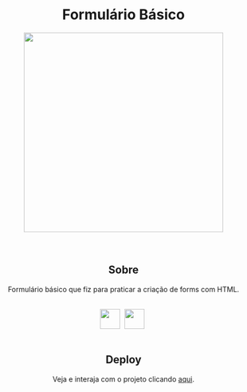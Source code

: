 <h1 align="center">Formulário Básico</h1>
<div align="center">
<img height="400cm" src="https://github.com/hijuliacs/formbasico/assets/119365652/b00b57e7-b18d-456d-8efd-43af3041d4b0">
</div>
<br>
</br>

<h2 align="center">Sobre</h2>
<p align="center">Formulário básico que fiz para praticar a criação de forms com HTML.</p>
<br>
<div align="center">
<img height="40cm" src="https://cdn.jsdelivr.net/gh/devicons/devicon/icons/html5/html5-original.svg"/> <img height="40cm" hspace="5" src="https://cdn.jsdelivr.net/gh/devicons/devicon/icons/css3/css3-original.svg"/>
</div>
<br>

<h2 align="center">Deploy</h2>
<p align="center">Veja e interaja com o projeto clicando <a href="">aqui</a>.</p>

